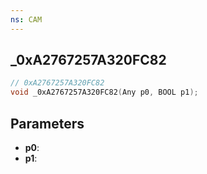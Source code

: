 ```yaml
---
ns: CAM
---
```

## _0xA2767257A320FC82

```c
// 0xA2767257A320FC82
void _0xA2767257A320FC82(Any p0, BOOL p1);
```


## Parameters
* **p0**: 
* **p1**: 

